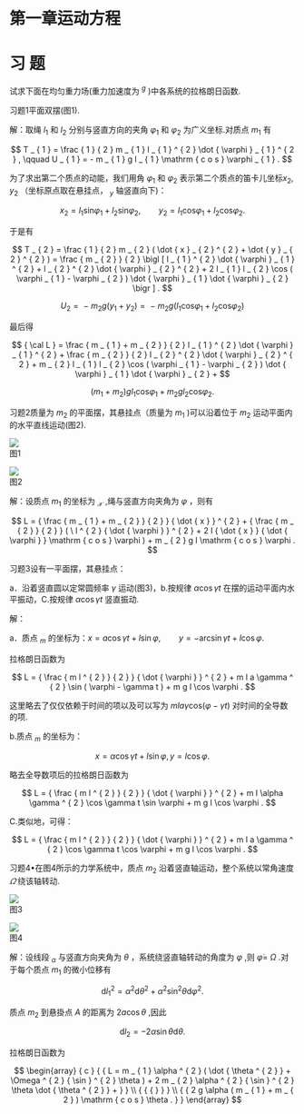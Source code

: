 # 第一章运动方程

# 习 题

试求下面在均匀重力场(重力加速度为 $^ { g }$ )中各系统的拉格朗日函数.

习题1平面双摆(图1).

解：取绳 $l _ { 1 }$ 和 $l _ { 2 }$ 分别与竖直方向的夹角 $\varphi _ { 1 }$ 和 $\varphi _ { 2 }$ 为广义坐标.对质点 $m _ { 1 }$ 有

$$
T _ { 1 } = \frac { 1 } { 2 } m _ { 1 } l _ { 1 } ^ { 2 } \dot { \varphi } _ { 1 } ^ { 2 } , \qquad U _ { 1 } = - m _ { 1 } g l _ { 1 } \mathrm { c o s } \varphi _ { 1 } .
$$

为了求出第二个质点的动能，我们用角 $\varphi _ { 1 }$ 和 $\varphi _ { 2 }$ 表示第二个质点的笛卡儿坐标$x _ { 2 } , y _ { 2 }$ （坐标原点取在悬挂点， $_ y$ 轴竖直向下)：

$$
x _ { 2 } = l _ { 1 } \mathrm { s i n } \varphi _ { 1 } + l _ { 2 } \mathrm { s i n } \varphi _ { 2 } , \qquad y _ { 2 } = l _ { 1 } \mathrm { c o s } \varphi _ { 1 } + l _ { 2 } \mathrm { c o s } \varphi _ { 2 } .
$$

于是有

$$
T _ { 2 } = \frac { 1 } { 2 } m _ { 2 } ( \dot { x } _ { 2 } ^ { 2 } + \dot { y } _ { 2 } ^ { 2 } ) = \frac { m _ { 2 } } { 2 } \bigl [ l _ { 1 } ^ { 2 } \dot { \varphi } _ { 1 } ^ { 2 } + l _ { 2 } ^ { 2 } \dot { \varphi } _ { 2 } ^ { 2 } + 2 l _ { 1 } l _ { 2 } \cos ( \varphi _ { 1 } - \varphi _ { 2 } ) \dot { \varphi } _ { 1 } \dot { \varphi } _ { 2 } \bigr ] .
$$

$$
U _ { 2 } = { \mathrm { ~ - ~ } } m _ { 2 } g { \left( y _ { 1 } + y _ { 2 } \right) } = { \mathrm { ~ - ~ } } m _ { 2 } g { \left( l _ { 1 } \mathrm { c o s } \varphi _ { 1 } + l _ { 2 } \mathrm { c o s } \varphi _ { 2 } \right) }
$$

最后得

$$
{ \cal L } = \frac { m _ { 1 } + m _ { 2 } } { 2 } l _ { 1 } ^ { 2 } \dot { \varphi } _ { 1 } ^ { 2 } + \frac { m _ { 2 } } { 2 } l _ { 2 } ^ { 2 } \dot { \varphi } _ { 2 } ^ { 2 } + m _ { 2 } l _ { 1 } l _ { 2 } \cos ( \varphi _ { 1 } - \varphi _ { 2 } ) \dot { \varphi } _ { 1 } \dot { \varphi } _ { 2 } +
$$

$$
\left( m _ { 1 } + m _ { 2 } \right) g l _ { 1 } \mathrm { c o s } \varphi _ { 1 } + m _ { 2 } g l _ { 2 } \mathrm { c o s } \varphi _ { 2 } .
$$

习题2质量为 $m _ { 2 }$ 的平面摆，其悬挂点（质量为 $m _ { 1 }$ )可以沿着位于 $m _ { 2 }$ 运动平面内的水平直线运动(图2).

![](images/a6538b76c453febba4d4f03ab90a0cee04fd3408d01ed49d221b67aae199cfd6.jpg)  
图1

![](images/22ee8526074175bc35b98942f40f9ac2c484a1cd2fc1038469bc536346f1a666.jpg)  
图2

解：设质点 $m _ { 1 }$ 的坐标为 $_ { \mathcal { X } }$ ,绳与竖直方向夹角为 $\varphi$ ，则有

$$
L = { \frac { m _ { 1 } + m _ { 2 } } { 2 } } { \dot { x } } ^ { 2 } + { \frac { m _ { 2 } } { 2 } } ( \ l ^ { 2 } { \dot { \varphi } } ^ { 2 } + 2 l { \dot { x } } { \dot { \varphi } } \mathrm { c o s } \varphi ) + m _ { 2 } g l \mathrm { c o s } \varphi .
$$

习题3设有一平面摆，其悬挂点：

a．沿着竖直圆以定常圆频率 $\gamma$ 运动(图3)，b.按规律 $\alpha { \cos \gamma t }$ 在摆的运动平面内水平振动，C.按规律 $\alpha \cos \gamma t$ 竖直振动.

解：

a．质点 $_ m$ 的坐标为：$x = a \cos \gamma t + l \sin \varphi , \qquad y = - \arcsin \gamma t + l \cos \varphi .$

拉格朗日函数为

$$
L = { \frac { m l ^ { 2 } } { 2 } } { \dot { \varphi } } ^ { 2 } + m l a \gamma ^ { 2 } \sin ( \varphi - \gamma t ) + m g l \cos \varphi .
$$

这里略去了仅仅依赖于时间的项以及可以写为 $m l a \gamma \mathrm { c o s } ( \varphi - \gamma t )$ 对时间的全导数的项.

b.质点 $_ m$ 的坐标为：

$$
x = \alpha \cos \gamma t + l \sin \varphi , y = l \cos \varphi .
$$

略去全导数项后的拉格朗日函数为

$$
L = { \frac { m l ^ { 2 } } { 2 } } { \dot { \varphi } } ^ { 2 } + m l \alpha \gamma ^ { 2 } \cos \gamma t \sin \varphi + m g l \cos \varphi .
$$

C.类似地，可得：

$$
L = { \frac { m l ^ { 2 } } { 2 } } { \dot { \varphi } } ^ { 2 } + m l a \gamma ^ { 2 } \cos \gamma t \cos \varphi + m g l \cos \varphi .
$$

习题4•在图4所示的力学系统中，质点 $m _ { 2 }$ 沿着竖直轴运动，整个系统以常角速度 $\varOmega$ 绕该轴转动.

![](images/e3b55e25bf7681b0f62d7c30c2f1a0a93a599acdf76a6cea20a4675a4bee2041.jpg)  
图3

![](images/9e55bc625174b81fdb271afb7a11accb084f15a6ec0a10afe8141197537bcd0d.jpg)  
图4

解：设线段 $_ { \alpha }$ 与竖直方向夹角为 $\theta$ ，系统绕竖直轴转动的角度为 $\varphi$ ,则 $\dot { \varphi } =$ $\Omega$ .对于每个质点 $m _ { 1 }$ 的微小位移有

$$
\mathrm { d } l _ { 1 } ^ { 2 } = \alpha ^ { 2 } \mathrm { d } \theta ^ { 2 } + \alpha ^ { 2 } \sin ^ { 2 } \theta \mathrm { d } \varphi ^ { 2 } .
$$

质点 $m _ { 2 }$ 到悬掛点 $A$ 的距离为 $2 a \cos \theta$ ,因此

$$
\mathrm { d } l _ { 2 } = - 2 \alpha \sin \theta \mathrm { d } \theta .
$$

拉格朗日函数为

$$
\begin{array} { c } { { L = m _ { 1 } \alpha ^ { 2 } ( \dot { \theta ^ { 2 } } + \Omega ^ { 2 } { \sin } ^ { 2 } \theta ) + 2 m _ { 2 } \alpha ^ { 2 } { \sin } ^ { 2 } \theta \dot { \theta ^ { 2 } } + } } \\ { { { } } } \\ { { 2 g \alpha ( m _ { 1 } + m _ { 2 } ) \mathrm { c o s } \theta . } } \end{array}
$$
